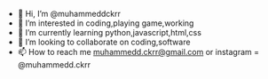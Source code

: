 - 👋 Hi, I’m @muhammeddckrr
- 👀 I’m interested in coding,playing game,working
- 🌱 I’m currently learning python,javascript,html,css
- 💞️ I’m looking to collaborate on coding,software
- 📫 How to reach me muhammedd.ckrr@gmail.com or instagram = @muhammedd.ckrr
